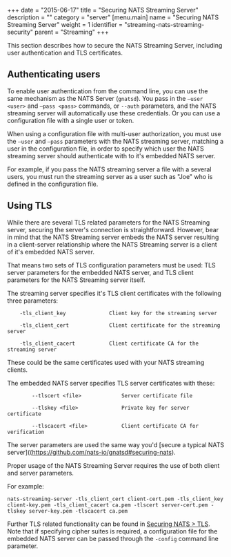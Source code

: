 +++
date = "2015-06-17"
title = "Securing NATS Streaming Server"
description = ""
category = "server"
[menu.main]
  name = "Securing NATS Streaming Server"
  weight = 1
  identifier = "streaming-nats-streaming-security"
  parent = "Streaming"
+++

This section describes how to secure the NATS Streaming Server, including user authentication and TLS certificates.

## Authenticating users

To enable user authentication from the command line, you can use the same mechanism as the NATS Server (`gnatsd`). You pass in the `—user <user>` and `—pass <pass>` commands, or `--auth` parameters, and the NATS streaming server will automatically use these credentials. Or you can use a configuration file with a single user or token.

When using a configuration file with multi-user authorization, you must use the `—user` and `—pass` parameters with the NATS streaming server, matching a user in the configuration file, in order to specify which user the NATS streaming server should authenticate with to it's embedded NATS server.

For example, if you pass the NATS streaming server a file with a several users, you must run the streaming server as a user such as "Joe" who is defined in the configuration file.

## Using TLS

While there are several TLS related parameters for the NATS Streaming server, securing the server's connection is straightforward. However, bear in mind that the NATS Streaming server embeds the NATS server resulting in a client-server relationship where the NATS Streaming server is a client of it's embedded NATS server.

That means two sets of TLS configuration parameters must be used: TLS server parameters for the embedded NATS server, and TLS client parameters for the NATS Streaming server itself.

The streaming server specifies it's TLS client certificates with the following three parameters:

```
    -tls_client_key              Client key for the streaming server

    -tls_client_cert             Client certificate for the streaming server

    -tls_client_cacert           Client certificate CA for the streaming server
```

These could be the same certificates used with your NATS streaming clients.

The embedded NATS server specifies TLS server certificates with these:

```
        --tlscert <file>             Server certificate file

        --tlskey <file>              Private key for server certificate

        --tlscacert <file>           Client certificate CA for verification
```

The server parameters are used the same way you'd [secure a typical NATS server]((https://github.com/nats-io/gnatsd#securing-nats).

Proper usage of the NATS Streaming Server requires the use of both client and server parameters.

For example:

```
nats-streaming-server -tls_client_cert client-cert.pem -tls_client_key client-key.pem -tls_client_cacert ca.pem -tlscert server-cert.pem -tlskey server-key.pem -tlscacert ca.pem
```

Further TLS related functionality can be found in [Securing NATS > TLS](https://github.com/nats-io/gnatsd#securing-nats). Note that if specifying cipher suites is required, a configuration file for the embedded NATS server can be passed through the `-config` command line parameter.
